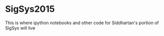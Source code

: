 # SigSys2015
This is where ipython notebooks and other code for Siddhartan's portion of SigSys will live
